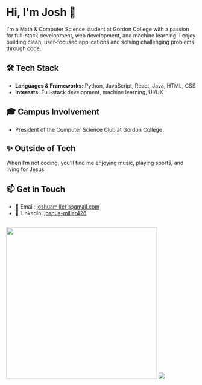 
<!--
**Jshmill/Jshmill** is a ✨ _special_ ✨ repository because its `README.md` (this file) appears on your GitHub profile.

Here are some ideas to get you started:

- 🔭 I’m currently working on ...
- 🌱 I’m currently learning ...
- 👯 I’m looking to collaborate on ...
- 🤔 I’m looking for help with ...
- 💬 Ask me about ...
- 📫 How to reach me: ...
- 😄 Pronouns: ...
- ⚡ Fun fact: ...
-->

# Hi, I'm Josh 👋

I'm a Math & Computer Science student at Gordon College with a passion for full-stack development, web development, and machine learning. I enjoy building clean, user-focused applications and solving challenging problems through code.

## 🛠️ Tech Stack
- **Languages & Frameworks:** Python, JavaScript, React, Java, HTML, CSS
- **Interests:** Full-stack development, machine learning, UI/UX

## 🎓 Campus Involvement
- President of the Computer Science Club at Gordon College

## ✨ Outside of Tech
When I’m not coding, you’ll find me enjoying music, playing sports, and living for Jesus

## 📫 Get in Touch
- 📧 Email: [joshuamiller1@gmail.com](mailto:joshuamiller1@gmail.com)  
- 💼 LinkedIn: [joshua-miller426](https://www.linkedin.com/in/joshua-miller426)

##
<!-- Feel free to check back soon for featured projects! -->


<img src="https://github-readme-stats.vercel.app/api?username=Jshmill&show_icons=true&theme=jolly&hide_border=true&border_radius=15" width="400"> <img src="https://github-readme-stats.vercel.app/api/top-langs/?username=Jshmill&layout=compact&theme=jolly&hide_border=true&border_radius=15" />
